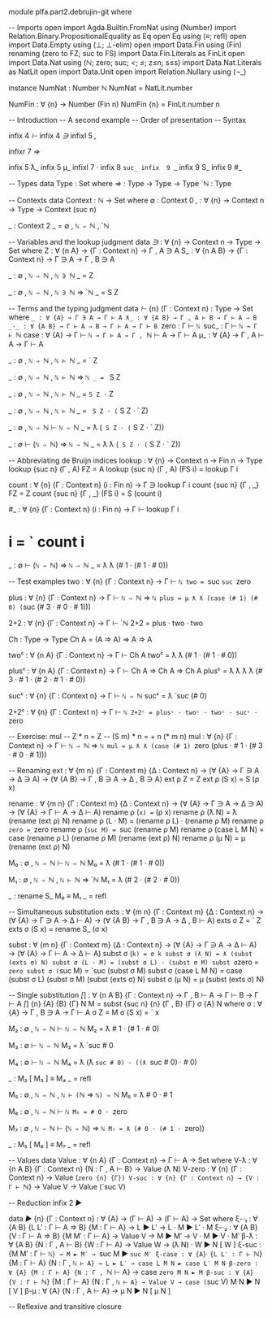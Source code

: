 module plfa.part2.debrujin-git where

-- Imports
open import Agda.Builtin.FromNat using (Number)
import Relation.Binary.PropositionalEquality as Eq
open Eq using (_≡_; refl)
open import Data.Empty using (⊥; ⊥-elim)
open import Data.Fin using (Fin) renaming (zero to FZ; suc to FS)
import Data.Fin.Literals as FinLit
open import Data.Nat using (ℕ; zero; suc; _<_; _≤_; z≤n; s≤s)
import Data.Nat.Literals as NatLit
open import Data.Unit
open import Relation.Nullary using (¬_)

instance
  NumNat : Number ℕ
  NumNat = NatLit.number

  NumFin : ∀ {n} → Number (Fin n)
  NumFin {n} = FinLit.number n

-- Introduction
-- A second example
-- Order of presentation
-- Syntax

infix  4 _⊢_
infix  4 _∋_
infixl 5 _,_

infixr 7 _⇒_

infix  5 ƛ_
infix  5 μ_
infixl 7 _·_
infix  8 `suc_
infix  9 `_
infix  9 S_
infix  9 #_

-- Types
data Type : Set where
  _⇒_ : Type → Type → Type
  `ℕ : Type

-- Contexts
data Context : ℕ → Set where
  ∅ : Context 0
  _,_ : ∀ {n} → Context n → Type → Context (suc n)

_ : Context 2
_ = ∅ , `ℕ ⇒ `ℕ , `ℕ

-- Variables and the lookup judgment
data _∋_ : ∀ {n} → Context n → Type → Set where
  Z : ∀ {n A} → {Γ : Context n} → Γ , A ∋ A
  S_ : ∀ {n A B} → {Γ : Context n} → Γ ∋ A → Γ , B ∋ A

_ : ∅ , `ℕ ⇒ `ℕ , `ℕ ∋ `ℕ
_ = Z

_ : ∅ , `ℕ ⇒ `ℕ , `ℕ ∋ `ℕ ⇒ `ℕ
_ = S Z

-- Terms and the typing judgment
data _⊢_ {n} (Γ : Context n) : Type → Set where
  `_ : ∀ {A} → Γ ∋ A → Γ ⊢ A
  ƛ_ : ∀ {A B} → Γ , A ⊢ B → Γ ⊢ A ⇒ B
  _·_ : ∀ {A B} → Γ ⊢ A ⇒ B → Γ ⊢ A → Γ ⊢ B
  `zero : Γ ⊢ `ℕ
  `suc_ : Γ ⊢ `ℕ → Γ ⊢ `ℕ
  case : ∀ {A} → Γ ⊢ `ℕ → Γ ⊢ A → Γ , `ℕ ⊢ A → Γ ⊢ A
  μ_ : ∀ {A} → Γ , A ⊢ A → Γ ⊢ A

_ : ∅ , `ℕ ⇒ `ℕ , `ℕ ⊢ `ℕ
_ = ` Z

_ : ∅ , `ℕ ⇒ `ℕ , `ℕ ⊢ `ℕ ⇒ `ℕ
_ = ` S Z

_ : ∅ , `ℕ ⇒ `ℕ , `ℕ ⊢ `ℕ
_ = ` S Z · ` Z

_ : ∅ , `ℕ ⇒ `ℕ , `ℕ ⊢ `ℕ
_ = ` S Z · (` S Z · ` Z)

_ : ∅ , `ℕ ⇒ `ℕ ⊢ `ℕ ⇒ `ℕ
_ = ƛ (` S Z · (` S Z · ` Z))

_ : ∅ ⊢ (`ℕ ⇒ `ℕ) ⇒ `ℕ ⇒ `ℕ
_ = ƛ ƛ (` S Z · (` S Z · ` Z))

-- Abbreviating de Bruijn indices
lookup : ∀ {n} → Context n → Fin n → Type
lookup {suc n} (Γ , A) FZ = A
lookup {suc n} (Γ , A) (FS i) = lookup Γ i

count : ∀ {n} {Γ : Context n} (i : Fin n) → Γ ∋ lookup Γ i
count {suc n} {Γ , _} FZ = Z
count {suc n} {Γ , _} (FS i) = S (count i)

#_ : ∀ {n} {Γ : Context n} (i : Fin n) → Γ ⊢ lookup Γ i
# i = ` count i

_ : ∅ ⊢ (`ℕ ⇒ `ℕ) ⇒ `ℕ ⇒ `ℕ
_ = ƛ ƛ (# 1 · (# 1 · # 0))

-- Test examples
two : ∀ {n} {Γ : Context n} → Γ ⊢ `ℕ
two = `suc `suc `zero

plus : ∀ {n} {Γ : Context n} → Γ ⊢ `ℕ ⇒ `ℕ ⇒ `ℕ
plus = μ ƛ ƛ (case (# 1) (# 0) (`suc (# 3 · # 0 · # 1)))

2+2 : ∀ {n} {Γ : Context n} → Γ ⊢ `ℕ
2+2 = plus · two · two

Ch : Type → Type
Ch A = (A ⇒ A) ⇒ A ⇒ A

twoᶜ : ∀ {n A} {Γ : Context n} → Γ ⊢ Ch A
twoᶜ = ƛ ƛ (# 1 · (# 1 · # 0))

plusᶜ : ∀ {n A} {Γ : Context n} → Γ ⊢ Ch A ⇒ Ch A ⇒ Ch A
plusᶜ = ƛ ƛ ƛ ƛ (# 3 · # 1 · (# 2 · # 1 · # 0))

sucᶜ : ∀ {n} {Γ : Context n} → Γ ⊢ `ℕ ⇒ `ℕ
sucᶜ = ƛ `suc (# 0)

2+2ᶜ : ∀ {n} {Γ : Context n} → Γ ⊢ `ℕ
2+2ᶜ = plusᶜ · twoᶜ · twoᶜ · sucᶜ · `zero

-- Exercise: mul
-- Z * n = Z
-- (S m) * n = + n (* m n)
mul : ∀ {n} {Γ : Context n} → Γ ⊢ `ℕ ⇒ `ℕ ⇒ `ℕ
mul = μ ƛ ƛ (case (# 1) `zero (plus · # 1 · (# 3 · # 0 · # 1)))

-- Renaming
ext :
  ∀ {m n} {Γ : Context m} {Δ : Context n} →
  (∀ {A} → Γ ∋ A → Δ ∋ A) →
  (∀ {A B} → Γ , B ∋ A → Δ , B ∋ A)
ext ρ Z = Z
ext ρ (S x) = S (ρ x)

rename :
  ∀ {m n} {Γ : Context m} {Δ : Context n} →
  (∀ {A} → Γ ∋ A → Δ ∋ A) →
  (∀ {A} → Γ ⊢ A → Δ ⊢ A)
rename ρ (` x) = ` (ρ x)
rename ρ (ƛ N) = ƛ (rename (ext ρ) N)
rename ρ (L · M) = (rename ρ L) · (rename ρ M)
rename ρ `zero = `zero
rename ρ (`suc M) = `suc (rename ρ M)
rename ρ (case L M N) = case (rename ρ L) (rename ρ M) (rename (ext ρ) N)
rename ρ (μ N) = μ (rename (ext ρ) N)

M₀ : ∅ , `ℕ ⇒ `ℕ ⊢ `ℕ ⇒ `ℕ
M₀ = ƛ (# 1 · (# 1 · # 0))

M₁ : ∅ , `ℕ ⇒ `ℕ , `ℕ ⊢ `ℕ ⇒ `ℕ
M₁ = ƛ (# 2 · (# 2 · # 0))

_ : rename S_ M₀ ≡ M₁
_ = refl

-- Simultaneous substitution
exts :
  ∀ {m n} {Γ : Context m} {Δ : Context n} →
  (∀ {A} → Γ ∋ A → Δ ⊢ A) →
  (∀ {A B} → Γ , B ∋ A → Δ , B ⊢ A)
exts σ Z = ` Z
exts σ (S x) = rename S_ (σ x)

subst :
  ∀ {m n} {Γ : Context m} {Δ : Context n} →
  (∀ {A} → Γ ∋ A → Δ ⊢ A) →
  (∀ {A} → Γ ⊢ A → Δ ⊢ A)
subst σ (` k) = σ k
subst σ (ƛ N) = ƛ (subst (exts σ) N)
subst σ (L · M) = (subst σ L) · (subst σ M)
subst σ `zero = `zero
subst σ (`suc M) = `suc (subst σ M)
subst σ (case L M N) = case (subst σ L) (subst σ M) (subst (exts σ) N)
subst σ (μ N) = μ (subst (exts σ) N)

-- Single substitution
_[_] : ∀ {n A B} {Γ : Context n} → Γ , B ⊢ A → Γ ⊢ B → Γ ⊢ A
_[_] {n} {A} {B} {Γ} N M = subst {suc n} {n} {Γ , B} {Γ} σ {A} N
  where
    σ : ∀ {A} → Γ , B ∋ A → Γ ⊢ A
    σ Z = M
    σ (S x) = ` x

M₂ : ∅ , `ℕ ⇒ `ℕ ⊢ `ℕ ⇒ `ℕ
M₂ = ƛ # 1 · (# 1 · # 0)

M₃ : ∅ ⊢ `ℕ ⇒ `ℕ
M₃ = ƛ `suc # 0

M₄ : ∅ ⊢ `ℕ ⇒ `ℕ
M₄ = ƛ (ƛ `suc # 0) · ((ƛ `suc # 0) · # 0)

_ : M₂ [ M₃ ] ≡ M₄
_ = refl

M₅ : ∅ , `ℕ ⇒ `ℕ , `ℕ ⊢ (`ℕ ⇒ `ℕ) ⇒ `ℕ
M₅ = ƛ # 0 · # 1

M₆ : ∅ , `ℕ ⇒ `ℕ ⊢ `ℕ
M₆ = # 0 · `zero

M₇ : ∅ , `ℕ ⇒ `ℕ ⊢ (`ℕ ⇒ `ℕ) ⇒ `ℕ
M₇ = ƛ (# 0 · (# 1 · `zero))

_ : M₅ [ M₆ ] ≡ M₇
_ = refl

-- Values
data Value : ∀ {n A} {Γ : Context n} → Γ ⊢ A → Set where
  V-ƛ : ∀ {n A B} {Γ : Context n} {N : Γ , A ⊢ B} → Value (ƛ N)
  V-zero : ∀ {n} {Γ : Context n} → Value (`zero {n} {Γ})
  V-suc : ∀ {n} {Γ : Context n} → {V : Γ ⊢ `ℕ} → Value V → Value (`suc V)

-- Reduction
infix 2 _►_

data _►_ {n} {Γ : Context n} : ∀ {A} → (Γ ⊢ A) → (Γ ⊢ A) → Set where
  ξ-·₁ :
    ∀ {A B} {L L′ : Γ ⊢ A ⇒ B} {M : Γ ⊢ A} →
    L ► L′ → L · M ► L′ · M
  ξ-·₂ :
    ∀ {A B} {V : Γ ⊢ A ⇒ B} {M M′ : Γ ⊢ A} →
    Value V → M ► M′ → V · M ► V · M′
  β-ƛ :
    ∀ {A B} {N : Γ , A ⊢ B} {W : Γ ⊢ A} →
    Value W → (ƛ N) · W ► N [ W ]
  ξ-suc :
    {M M′ : Γ ⊢ `ℕ} →
    M ► M′ → `suc M ► `suc M′
  ξ-case :
    ∀ {A} {L L′ : Γ ⊢ `ℕ} {M : Γ ⊢ A} {N : Γ , `ℕ ⊢ A} →
    L ► L′ → case L M N ► case L′ M N
  β-zero :
    ∀ {A} {M : Γ ⊢ A} {N : Γ , `ℕ ⊢ A} →
    case `zero M N ► M
  β-suc :
    ∀ {A} {V : Γ ⊢ `ℕ} {M : Γ ⊢ A} {N : Γ , `ℕ ⊢ A} →
    Value V → case (`suc V) M N ► N [ V ]
  β-μ :
    ∀ {A} {N : Γ , A ⊢ A} →
    μ N ► N [ μ N ]

-- Reflexive and transitive closure
